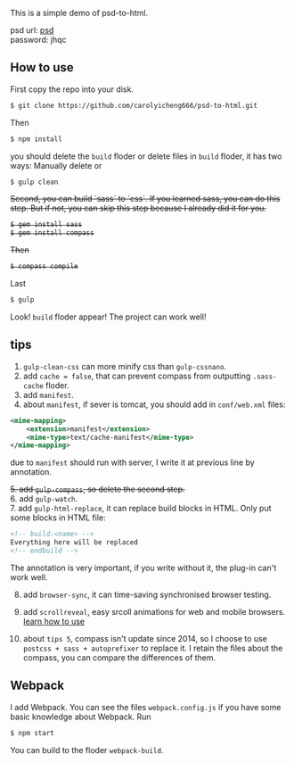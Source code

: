﻿This is a simple demo of psd-to-html.

psd url: [psd](https://pan.baidu.com/s/1dHlMAS5)  
password: jhqc

## How to use

First copy the repo into your disk. 

```bash
$ git clone https://github.com/carolyicheng666/psd-to-html.git
```

Then 

```bash
$ npm install
```

you should delete the `build` floder or delete files in `build` floder, it has two ways: Manually delete or

```bash
$ gulp clean
```

<del>
Second, you can build `sass` to `css`. If you learned sass, you can do this step. But if not, you can skip this step because I already did it for you.

```bash
$ gem install sass
$ gem install compass
```

Then

```bash
$ compass compile
```
</del>

Last

```bash
$ gulp
```

Look! `build` floder appear! The project can work well!

tips
----

1. `gulp-clean-css` can more minify css than `gulp-cssnano`.
2. add `cache = false`, that can prevent compass from outputting `.sass-cache` floder.
3. add `manifest`.
4. about `manifest`, if sever is tomcat, you should add in `conf/web.xml` files: 
```xml
<mime-mapping> 
    <extension>manifest</extension> 
    <mime-type>text/cache-manifest</mime-type> 
</mime-mapping>
```

  due to `manifest` should run with server, I write it at previous line by annotation.

<del>5. add `gulp-compass`, so delete the second step.</del>  
6. add `gulp-watch`.  
7. add `gulp-html-replace`, it can replace build blocks in HTML. Only put some blocks in HTML file:

```html
<!-- build:<name> -->
Everything here will be replaced
<!-- endbuild -->
```

  The annotation is very important, if you write without it, the plug-in can't work well.

8. add `browser-sync`, it can time-saving synchronised browser testing.
9. add `scrollreveal`, easy srcoll animations for web and mobile browsers. [learn how to use](https://github.com/jlmakes/scrollreveal)

10. about `tips 5`, compass isn't update since 2014, so I choose to use `postcss + sass + autoprefixer` to replace it. I retain the files about the compass, you can compare the differences of them.



## Webpack

I add Webpack. You can see the files `webpack.config.js` if you have some basic knowledge about Webpack. Run
```bash
$ npm start
```
You can build to the floder `webpack-build`.
